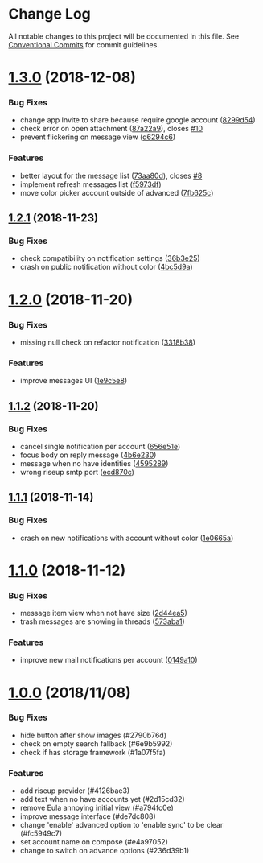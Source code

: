 # Change Log

All notable changes to this project will be documented in this file.
See [Conventional Commits](https://conventionalcommits.org) for commit guidelines.

# [1.3.0](https://framagit.org/dystopia-project/simple-email/compare/v1.2.1...v1.3.0) (2018-12-08)


### Bug Fixes

* change app Invite to share because require google account ([8299d54](https://framagit.org/dystopia-project/simple-email/commit/8299d54))
* check error on open attachment ([87a22a9](https://framagit.org/dystopia-project/simple-email/commit/87a22a9)), closes [#10](https://framagit.org/dystopia-project/simple-email/issues/10)
* prevent flickering on message view ([d6294c6](https://framagit.org/dystopia-project/simple-email/commit/d6294c6))


### Features

* better layout for the message list ([73aa80d](https://framagit.org/dystopia-project/simple-email/commit/73aa80d)), closes [#8](https://framagit.org/dystopia-project/simple-email/issues/8)
* implement refresh messages list ([f5973df](https://framagit.org/dystopia-project/simple-email/commit/f5973df))
* move color picker account outside of advanced ([7fb625c](https://framagit.org/dystopia-project/simple-email/commit/7fb625c))

## [1.2.1](https://framagit.org/dystopia-project/simple-email/compare/v1.2.0...v1.2.1) (2018-11-23)


### Bug Fixes

* check compatibility on notification settings ([36b3e25](https://framagit.org/dystopia-project/simple-email/commit/36b3e25))
* crash on public notification without color ([4bc5d9a](https://framagit.org/dystopia-project/simple-email/commit/4bc5d9a))

# [1.2.0](https://framagit.org/dystopia-project/simple-email/compare/v1.1.2...v1.2.0) (2018-11-20)


### Bug Fixes

* missing null check on refactor notification ([3318b38](https://framagit.org/dystopia-project/simple-email/commit/3318b38))


### Features

* improve messages UI ([1e9c5e8](https://framagit.org/dystopia-project/simple-email/commit/1e9c5e8))

## [1.1.2](https://framagit.org/dystopia-project/simple-email/compare/v1.1.1...v1.1.2) (2018-11-20)


### Bug Fixes

* cancel single notification per account ([656e51e](https://framagit.org/dystopia-project/simple-email/commit/656e51e))
* focus body on reply message ([4b6e230](https://framagit.org/dystopia-project/simple-email/commit/4b6e230))
* message when no have identities ([4595289](https://framagit.org/dystopia-project/simple-email/commit/4595289))
* wrong riseup smtp port ([ecd870c](https://framagit.org/dystopia-project/simple-email/commit/ecd870c))

## [1.1.1](https://framagit.org/dystopia-project/simple-email/compare/v1.1.0...v1.1.1) (2018-11-14)


### Bug Fixes

* crash on new notifications with account without color ([1e0665a](https://framagit.org/dystopia-project/simple-email/commit/1e0665a))


# [1.1.0](https://framagit.org/dystopia-project/simple-email/compare/v1.0.0...v1.1.0) (2018-11-12)


### Bug Fixes

* message item view when not have size ([2d44ea5](https://framagit.org/dystopia-project/simple-email/commit/2d44ea5))
* trash messages are showing in threads ([573aba1](https://framagit.org/dystopia-project/simple-email/commit/573aba1))

### Features

* improve new mail notifications per account ([0149a10](https://framagit.org/dystopia-project/simple-email/commit/0149a10))


# [1.0.0](https://framagit.org/dystopia-project/simple-email) (2018/11/08)


### Bug Fixes

* hide button after show images (#2790b76d)
* check on empty search fallback (#6e9b5992)
* check if has storage framework (#1a07f5fa)

### Features

* add riseup provider (#4126bae3)
* add text when no have accounts yet (#2d15cd32)
* remove Eula annoying initial view (#a794fc0e)
* improve message interface (#de7dc808)
* change 'enable' advanced option to 'enable sync' to be clear (#fc5949c7)
* set account name on compose (#e4a97052)
* change to switch on advance options (#236d39b1)
